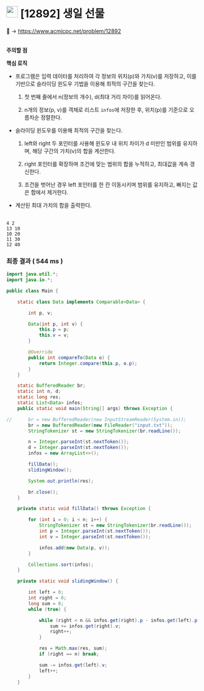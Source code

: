 # <img src="https://d2gd6pc034wcta.cloudfront.net/tier/12.svg" width="30"> [12892] 생일 선물

📌 → https://www.acmicpc.net/problem/12892 <br/><br/>

**주의할 점**

**핵심 로직**

- 프로그램은 입력 데이터를 처리하여 각 정보의 위치(p)와 가치(v)를 저장하고, 이를 기반으로 슬라이딩 윈도우 기법을 이용해 최적의 구간을 찾는다.
    
    1. 첫 번째 줄에서 n(정보의 개수), d(최대 거리 차이)를 읽어온다.
    
    2. n개의 정보(p, v)를 객체로 리스트 `infos`에 저장한 후, 위치(p)를 기준으로 오름차순 정렬한다.
    
- 슬라이딩 윈도우를 이용해 최적의 구간을 찾는다.
    
    1. left와 right 두 포인터를 사용해 윈도우 내 위치 차이가 d 미만인 범위를 유지하며, 해당 구간의 가치(v)의 합을 계산한다.
    
    2. right 포인터를 확장하며 조건에 맞는 범위의 합을 누적하고, 최대값을 계속 갱신한다.
    
    3. 조건을 벗어난 경우 left 포인터를 한 칸 이동시키며 범위를 유지하고, 빠지는 값은 합에서 제거한다.
    
- 계산된 최대 가치의 합을 출력한다. <br/><br/>

```
4 2
13 10
10 20
11 30
12 40
```

### 최종 결과 ( 544 ms )

```java
import java.util.*;
import java.io.*;

public class Main {

    static class Data implements Comparable<Data> {

        int p, v;

        Data(int p, int v) {
            this.p = p;
            this.v = v;
        }

        @Override
        public int compareTo(Data o) {
            return Integer.compare(this.p, o.p);
        }
    }

    static BufferedReader br;
    static int n, d;
    static long res;
    static List<Data> infos;
    public static void main(String[] args) throws Exception {

//      br = new BufferedReader(new InputStreamReader(System.in));
        br = new BufferedReader(new FileReader("input.txt"));
        StringTokenizer st = new StringTokenizer(br.readLine());

        n = Integer.parseInt(st.nextToken());
        d = Integer.parseInt(st.nextToken());
        infos = new ArrayList<>();

        fillData();
        slidingWindow();

        System.out.println(res);

        br.close();
    }

    private static void fillData() throws Exception {

        for (int i = 0; i < n; i++) {
            StringTokenizer st = new StringTokenizer(br.readLine());
            int p = Integer.parseInt(st.nextToken());
            int v = Integer.parseInt(st.nextToken());

            infos.add(new Data(p, v));
        }

        Collections.sort(infos);
    }

    private static void slidingWindow() {

        int left = 0;
        int right = 0;
        long sum = 0;
        while (true) {

            while (right < n && infos.get(right).p - infos.get(left).p < d) {
                sum += infos.get(right).v;
                right++;
            }

            res = Math.max(res, sum);
            if (right == n) break;

            sum -= infos.get(left).v;
            left++;
        }
    }

```
